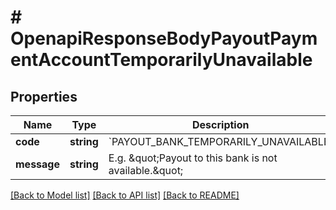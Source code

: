 # # OpenapiResponseBodyPayoutPaymentAccountTemporarilyUnavailable

## Properties

Name | Type | Description | Notes
------------ | ------------- | ------------- | -------------
**code** | **string** | &#x60;PAYOUT_BANK_TEMPORARILY_UNAVAILABLE&#x60; | [optional]
**message** | **string** | E.g. \&quot;Payout to this bank is not available.\&quot; | [optional]

[[Back to Model list]](../../README.md#models) [[Back to API list]](../../README.md#endpoints) [[Back to README]](../../README.md)
